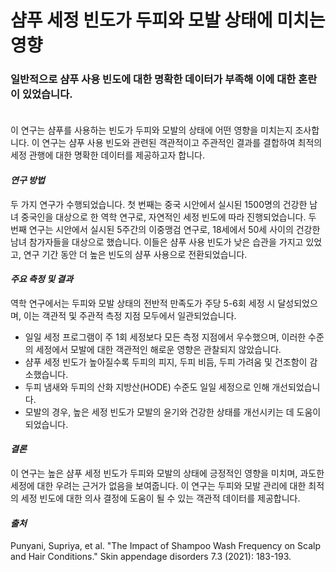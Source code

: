 
# 샴푸 세정 빈도가 두피와 모발 상태에 미치는 영향

### 일반적으로 샴푸 사용 빈도에 대한 명확한 데이터가 부족해 이에 대한 혼란이 있었습니다.    
　   
이 연구는 샴푸를 사용하는 빈도가 두피와 모발의 상태에 어떤 영향을 미치는지 조사합니다. 이 연구는 샴푸 사용 빈도와 관련된 객관적이고 주관적인 결과를 결합하여 최적의 세정 관행에 대한 명확한 데이터를 제공하고자 합니다.

#### ***연구 방법***    
두 가지 연구가 수행되었습니다. 첫 번째는 중국 시안에서 실시된 1500명의 건강한 남녀 중국인을 대상으로 한 역학 연구로, 자연적인 세정 빈도에 따라 진행되었습니다. 두 번째 연구는 시안에서 실시된 5주간의 이중맹검 연구로, 18세에서 50세 사이의 건강한 남녀 참가자들을 대상으로 했습니다. 이들은 샴푸 사용 빈도가 낮은 습관을 가지고 있었고, 연구 기간 동안 더 높은 빈도의 샴푸 사용으로 전환되었습니다.

#### ***주요 측정 및 결과***    
역학 연구에서는 두피와 모발 상태의 전반적 만족도가 주당 5-6회 세정 시 달성되었으며, 이는 객관적 및 주관적 측정 지점 모두에서 일관되었습니다.


 - 일일 세정 프로그램이 주 1회 세정보다 모든 측정 지점에서 우수했으며, 이러한 수준의 세정에서 모발에 대한 객관적인 해로운 영향은 관찰되지 않았습니다.
- 샴푸 세정 빈도가 높아질수록 두피의 피지, 두피 비듬, 두피 가려움 및 건조함이 감소했습니다.
- 두피 냄새와 두피의 산화 지방산(HODE) 수준도 일일 세정으로 인해 개선되었습니다.
- 모발의 경우, 높은 세정 빈도가 모발의 윤기와 건강한 상태를 개선시키는 데 도움이 되었습니다.

#### ***결론***    
이 연구는 높은 샴푸 세정 빈도가 두피와 모발의 상태에 긍정적인 영향을 미치며, 과도한 세정에 대한 우려는 근거가 없음을 보여줍니다. 이 연구는 두피와 모발 관리에 대한 최적의 세정 빈도에 대한 의사 결정에 도움이 될 수 있는 객관적 데이터를 제공합니다.

#### ***출처***    
Punyani, Supriya, et al. "The Impact of Shampoo Wash Frequency on Scalp and Hair Conditions." Skin appendage disorders 7.3 (2021): 183-193.


<!--stackedit_data:
eyJoaXN0b3J5IjpbNzQxMjg1NDUzLDE4MTk2ODMzMzFdfQ==
-->